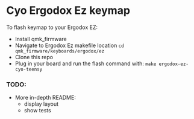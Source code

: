 # Cyo Ergodox Ez keymap

To flash keymap to your Ergodox EZ:

  * Install qmk_firmware
  * Navigate to Ergodox Ez makefile location `cd qmk_firmware/keyboards/ergodox/ez`
  * Clone this repo
  * Plug in your board and run the flash command with: `make ergodox-ez-cyo-teensy`

### TODO:

  * More in-depth README:
    * display layout
    * show tests
